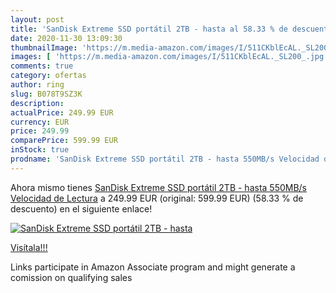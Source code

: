 ```yaml
---
layout: post
title: 'SanDisk Extreme SSD portátil 2TB - hasta al 58.33 % de descuento'
date: 2020-11-30 13:09:30
thumbnailImage: 'https://m.media-amazon.com/images/I/511CKblEcAL._SL200_.jpg'
images: [ 'https://m.media-amazon.com/images/I/511CKblEcAL._SL200_.jpg' ]
comments: true
category: ofertas
author: ring
slug: B078T9SZ3K
description:
actualPrice: 249.99 EUR
currency: EUR
price: 249.99
comparePrice: 599.99 EUR
inStock: true
prodname: 'SanDisk Extreme SSD portátil 2TB - hasta 550MB/s Velocidad de Lectura'
---
```


Ahora mismo tienes [SanDisk Extreme SSD portátil 2TB - hasta 550MB/s Velocidad de Lectura](https://www.amazon.es/dp/B078T9SZ3K/?tag=tolees-21) a 249.99 EUR (original: 599.99 EUR) (58.33 %  de descuento) en el siguiente enlace!

[![SanDisk Extreme SSD portátil 2TB - hasta](https://m.media-amazon.com/images/I/511CKblEcAL._SL200_.jpg)](https://www.amazon.es/dp/B078T9SZ3K/?tag=tolees-21)

[Visítala!!!](https://www.amazon.es/dp/B078T9SZ3K/?tag=tolees-21)

Links participate in Amazon Associate program and might generate a comission on qualifying sales
